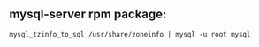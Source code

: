 

## mysql-server rpm package:

    mysql_tzinfo_to_sql /usr/share/zoneinfo | mysql -u root mysql


